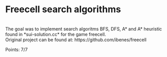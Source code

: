 # Freecell search algorithms 
<br />
The goal was to implement search algoritms BFS, DFS, A* and A* heuristic found in *sui-solution.cc* for the game freecell. 
<br />
Original project can be found at: https://github.com/ibenes/freecell

Points: 7/7
